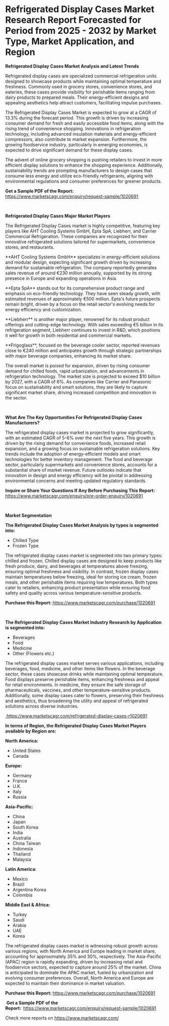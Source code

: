 <p><h1>Refrigerated Display Cases Market Research Report Forecasted for Period from 2025 -  2032 by Market Type, Market Application, and Region</h1></p><p><strong>Refrigerated Display Cases Market Analysis and Latest Trends</strong></p>
<p><p>Refrigerated display cases are specialized commercial refrigeration units designed to showcase products while maintaining optimal temperature and freshness. Commonly used in grocery stores, convenience stores, and eateries, these cases provide visibility for perishable items ranging from dairy products to prepared meals. Their energy-efficient designs and appealing aesthetics help attract customers, facilitating impulse purchases.</p><p>The Refrigerated Display Cases Market is expected to grow at a CAGR of 13.3% during the forecast period. This growth is driven by increasing consumer demand for fresh and easily accessible food items, along with the rising trend of convenience shopping. Innovations in refrigeration technology, including advanced insulation materials and energy-efficient compressors, also contribute to market expansion. Furthermore, the growing foodservice industry, particularly in emerging economies, is expected to drive significant demand for these display cases. </p><p>The advent of online grocery shopping is pushing retailers to invest in more efficient display solutions to enhance the shopping experience. Additionally, sustainability trends are prompting manufacturers to design cases that consume less energy and utilize eco-friendly refrigerants, aligning with environmental regulations and consumer preferences for greener products.</p></p>
<p><strong>Get a Sample PDF of the Report:&nbsp;</strong> <a href="https://www.marketscagr.com/enquiry/request-sample/1020691?utm_campaign=2138&utm_medium=2&utm_source=Github&utm_content=ia&utm_term=23022025&utm_id=refrigerated-display-cases">https://www.marketscagr.com/enquiry/request-sample/1020691</a></p>
<p>&nbsp;</p>
<p><strong>Refrigerated Display Cases Major Market Players</strong></p>
<p><p>The Refrigerated Display Cases market is highly competitive, featuring key players like AHT Cooling Systems GmbH, Epta SpA, Liebherr, and Carrier Commercial Refrigeration. These companies are recognized for their innovative refrigerated solutions tailored for supermarkets, convenience stores, and restaurants. </p><p>**AHT Cooling Systems GmbH** specializes in energy-efficient solutions and modular design, expecting significant growth driven by increasing demand for sustainable refrigeration. The company reportedly generates sales revenue of around €230 million annually, supported by its strong presence in Europe and expanding operations in Asia.</p><p>**Epta SpA** stands out for its comprehensive product range and emphasis on eco-friendly technology. They have seen steady growth, with estimated revenues of approximately €500 million. Epta's future prospects remain bright, driven by a focus on the retail sector's evolving needs for energy efficiency and customization.</p><p>**Liebherr** is another major player, renowned for its robust product offerings and cutting-edge technology. With sales exceeding €5 billion in its refrigeration segment, Liebherr continues to invest in R&D, which positions it well for growth in both residential and commercial markets.</p><p>**Frigoglass**, focused on the beverage cooler sector, reported revenues close to €240 million and anticipates growth through strategic partnerships with major beverage companies, enhancing its market share.</p><p>The overall market is poised for expansion, driven by rising consumer demand for chilled foods, rapid urbanization, and advancements in refrigeration technology. The market size is projected to exceed $10 billion by 2027, with a CAGR of 6%. As companies like Carrier and Panasonic focus on sustainability and smart solutions, they are likely to capture significant market share, driving increased competition and innovation in the sector.</p></p>
<p>&nbsp;</p>
<p><strong>What Are The Key Opportunities For Refrigerated Display Cases Manufacturers?</strong></p>
<p><p>The refrigerated display cases market is projected to grow significantly, with an estimated CAGR of 5-6% over the next five years. This growth is driven by the rising demand for convenience foods, increased retail expansion, and a growing focus on sustainable refrigeration solutions. Key trends include the adoption of energy-efficient models and smart technologies for better inventory management. The food and beverage sector, particularly supermarkets and convenience stores, accounts for a substantial share of market revenue. Future outlooks indicate that innovation in design and energy efficiency will be pivotal in addressing environmental concerns and meeting updated regulatory standards.</p></p>
<p><strong>Inquire or Share Your Questions If Any Before Purchasing This Report:</strong> <a href="https://www.marketscagr.com/enquiry/pre-order-enquiry/1020691?utm_campaign=2138&utm_medium=2&utm_source=Github&utm_content=ia&utm_term=23022025&utm_id=refrigerated-display-cases">https://www.marketscagr.com/enquiry/pre-order-enquiry/1020691</a></p>
<p>&nbsp;</p>
<p><strong>Market Segmentation</strong></p>
<p><strong>The Refrigerated Display Cases Market Analysis by types is segmented into:</strong></p>
<p><ul><li>Chilled Type</li><li>Frozen Type</li></ul></p>
<p><p>The refrigerated display cases market is segmented into two primary types: chilled and frozen. Chilled display cases are designed to keep products like fresh produce, dairy, and beverages at temperatures above freezing, ensuring optimal freshness and visibility. In contrast, frozen display cases maintain temperatures below freezing, ideal for storing ice cream, frozen meals, and other perishable items requiring low temperatures. Both types cater to retailers, enhancing product presentation while ensuring food safety and quality across various temperature-sensitive products.</p></p>
<p><strong>Purchase this Report:&nbsp;</strong><a href="https://www.marketscagr.com/purchase/1020691?utm_campaign=2138&utm_medium=2&utm_source=Github&utm_content=ia&utm_term=23022025&utm_id=refrigerated-display-cases">https://www.marketscagr.com/purchase/1020691</a></p>
<p>&nbsp;</p>
<p><strong>The Refrigerated Display Cases Market Industry Research by Application is segmented into:</strong></p>
<p><ul><li>Beverages</li><li>Food</li><li>Medicine</li><li>Other (Flowers etc.)</li></ul></p>
<p><p>The refrigerated display cases market serves various applications, including beverages, food, medicine, and other items like flowers. In the beverage sector, these cases showcase drinks while maintaining optimal temperature. Food displays preserve perishable items, enhancing freshness and appeal for retail environments. In medicine, they ensure the safe storage of pharmaceuticals, vaccines, and other temperature-sensitive products. Additionally, some display cases cater to flowers, preserving their freshness and aesthetics, thus broadening the utility and appeal of refrigerated solutions across diverse industries.</p></p>
<p><a href="https://www.marketscagr.com/refrigerated-display-cases-r1020691?utm_campaign=2138&utm_medium=2&utm_source=Github&utm_content=ia&utm_term=23022025&utm_id=refrigerated-display-cases">&nbsp;https://www.marketscagr.com/refrigerated-display-cases-r1020691</a></p>
<p><strong>In terms of Region, the Refrigerated Display Cases Market Players available by Region are:</strong></p>
<p>
    <p> <strong> North America: </strong>
        <ul>
            <li>United States</li>
            <li>Canada</li>
        </ul>
        </p> 
    <p> <strong> Europe: </strong>
        <ul>
            <li>Germany</li>
            <li>France</li>
            <li>U.K.</li>
            <li>Italy</li>
            <li>Russia</li>
        </ul>
        </p> 
    <p> <strong> Asia-Pacific: </strong>
        <ul>
            <li>China</li>
            <li>Japan</li>
            <li>South Korea</li>
            <li>India</li>
            <li>Australia</li>
            <li>China Taiwan</li>
            <li>Indonesia</li>
            <li>Thailand</li>
            <li>Malaysia</li>
        </ul>
        </p> 
    <p> <strong> Latin America: </strong>
        <ul>
            <li>Mexico</li>
            <li>Brazil</li>
            <li>Argentina Korea</li>
            <li>Colombia</li>
        </ul>
        </p> 
    <p> <strong> Middle East & Africa: </strong>
        <ul>
            <li>Turkey</li>
            <li>Saudi</li>
            <li>Arabia</li>
            <li>UAE</li>
            <li>Korea</li>
        </ul>
    </p>
    </p>
<p><p>The refrigerated display cases market is witnessing robust growth across various regions, with North America and Europe leading in market share, accounting for approximately 35% and 30%, respectively. The Asia-Pacific (APAC) region is rapidly expanding, driven by increasing retail and foodservice sectors, expected to capture around 25% of the market. China is anticipated to dominate the APAC market, fueled by urbanization and evolving consumer preferences. Overall, North America and Europe are expected to maintain their dominance in market valuation.</p></p>
<p><strong>Purchase this Report: </strong><a href="https://www.marketscagr.com/purchase/1020691?utm_campaign=2138&utm_medium=2&utm_source=Github&utm_content=ia&utm_term=23022025&utm_id=refrigerated-display-cases">https://www.marketscagr.com/purchase/1020691</a></p>
<p>&nbsp;<strong>Get a Sample PDF of the Report:&nbsp;&nbsp;</strong><a href="https://www.marketscagr.com/enquiry/request-sample/1020691?utm_campaign=2138&utm_medium=2&utm_source=Github&utm_content=ia&utm_term=23022025&utm_id=refrigerated-display-cases">https://www.marketscagr.com/enquiry/request-sample/1020691</a></p>
<p><strong></strong></p>
<p>Check more reports on <a href="https://www.marketscagr.com/?utm_campaign=2138&utm_medium=2&utm_source=Github&utm_content=ia&utm_term=23022025&utm_id=refrigerated-display-cases">https://www.marketscagr.com/</a></p>